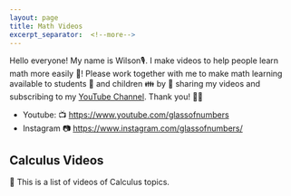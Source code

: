 ```yaml
---
layout: page
title: Math Videos
excerpt_separator:  <!--more-->
---
```


Hello everyone! My name is Wilson🎙️. I make videos to help people learn math more easily 💯! Please work together with me to make math learning available to students 🏫 and children 👪 by 📢 sharing my videos and subscribing to my <a href="https://www.youtube.com/glassofnumbers" target="_blank">YouTube Channel</a>. Thank you! 🙏🏼

- Youtube: 📺 <a href="https://www.youtube.com/glassofnumbers" target="_blank">https://www.youtube.com/glassofnumbers</a>
- Instagram 📷 <a href="https://www.instagram.com/glassofnumbers/" target="_blank">https://www.instagram.com/glassofnumbers/</a>



## Calculus Videos

📢 This is a list of videos of Calculus topics.



